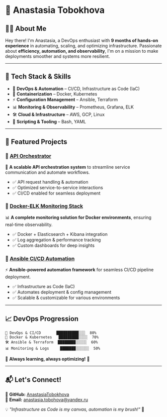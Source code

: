 # 🚀 Anastasia Tobokhova

## 👩‍💻 About Me
Hey there! I'm Anastasia, a DevOps enthusiast with **9 months of hands-on experience** in automating, scaling, and optimizing infrastructure. Passionate about **efficiency, automation, and observability**, I'm on a mission to make deployments smoother and systems more resilient. 

---
## 🔧 Tech Stack & Skills

- 🚀 **DevOps & Automation** – CI/CD, Infrastructure as Code (IaC)
- 🐳 **Containerization** – Docker, Kubernetes
- ⚡ **Configuration Management** – Ansible, Terraform
- 📊 **Monitoring & Observability** – Prometheus, Grafana, ELK
- 🛠 **Cloud & Infrastructure** – AWS, GCP, Linux
- 🚀 **Scripting & Tooling** – Bash, YAML

---
## 📌 Featured Projects

### 🔹 [API Orchestrator](https://github.com/AnastasiaTobokhova/api_orchestrator_bot)
🚀 **A scalable API orchestration system** to streamline service communication and automate workflows.
- ✅ API request handling & automation
- ✅ Optimized service-to-service interactions
- ✅ CI/CD enabled for seamless deployment

### 🔹 [Docker-ELK Monitoring Stack](https://github.com/AnastasiaTobokhova/docker_monitoring)
📊 **A complete monitoring solution for Docker environments**, ensuring real-time observability.
- ✅ Docker + Elasticsearch + Kibana integration
- ✅ Log aggregation & performance tracking
- ✅ Custom dashboards for deep insights

### 🔹 [Ansible CI/CD Automation](https://github.com/AnastasiaTobokhova/ansible_ci_cd)
⚡ **Ansible-powered automation framework** for seamless CI/CD pipeline deployment.
- ✅ Infrastructure as Code (IaC)
- ✅ Automates deployment & config management
- ✅ Scalable & customizable for various environments

---
## 📈 DevOps Progression

```
🚀 DevOps & CI/CD       ██████████░░░  80%
🐳 Docker & Kubernetes   █████████░░░░  70%
🛠 Ansible & Terraform  ████████░░░░░  60%
📊 Monitoring & Logs     ███████░░░░░░  50%
```

🔹 **Always learning, always optimizing!** 🚀

---
## 📬 Let's Connect!
📌 **GitHub:** [AnastasiaTobokhova](https://github.com/AnastasiaTobokhova)  
📌 **Email:** anastasia.tobohova@yandex.ru  

💡 _"Infrastructure as Code is my canvas, automation is my brush!"_ 🎨

